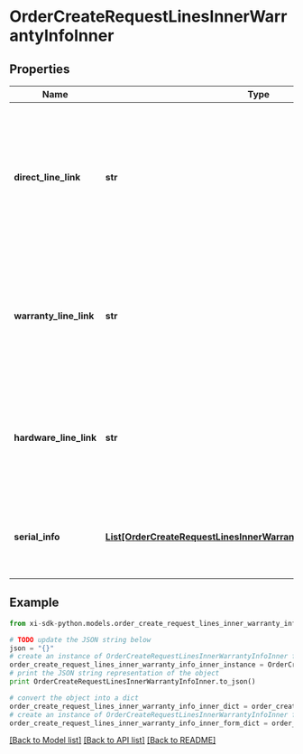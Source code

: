 # OrderCreateRequestLinesInnerWarrantyInfoInner


## Properties

Name | Type | Description | Notes
------------ | ------------- | ------------- | -------------
**direct_line_link** | **str** | Unique value to link hardware and warranty lines. Should be used only when products are purchased from both Ingram and/or vendor but the warranty is purchased through Ingram for them. | [optional] 
**warranty_line_link** | **str** | Customer line number of the hardware product in this request for linkage, either hardwareLineLink or warrantyLineLink can be used in a line. | [optional] 
**hardware_line_link** | **str** | Customer line number of the warranty product in this request for linkage, either hardwareLineLink or warrantyLineLink can be used in a line  | [optional] 
**serial_info** | [**List[OrderCreateRequestLinesInnerWarrantyInfoInnerSerialInfoInner]**](OrderCreateRequestLinesInnerWarrantyInfoInnerSerialInfoInner.md) | Serial information of the hardware to be associated with the warranty, applicable on post sale orders. | [optional] 

## Example

```python
from xi-sdk-python.models.order_create_request_lines_inner_warranty_info_inner import OrderCreateRequestLinesInnerWarrantyInfoInner

# TODO update the JSON string below
json = "{}"
# create an instance of OrderCreateRequestLinesInnerWarrantyInfoInner from a JSON string
order_create_request_lines_inner_warranty_info_inner_instance = OrderCreateRequestLinesInnerWarrantyInfoInner.from_json(json)
# print the JSON string representation of the object
print OrderCreateRequestLinesInnerWarrantyInfoInner.to_json()

# convert the object into a dict
order_create_request_lines_inner_warranty_info_inner_dict = order_create_request_lines_inner_warranty_info_inner_instance.to_dict()
# create an instance of OrderCreateRequestLinesInnerWarrantyInfoInner from a dict
order_create_request_lines_inner_warranty_info_inner_form_dict = order_create_request_lines_inner_warranty_info_inner.from_dict(order_create_request_lines_inner_warranty_info_inner_dict)
```
[[Back to Model list]](../README.md#documentation-for-models) [[Back to API list]](../README.md#documentation-for-api-endpoints) [[Back to README]](../README.md)


